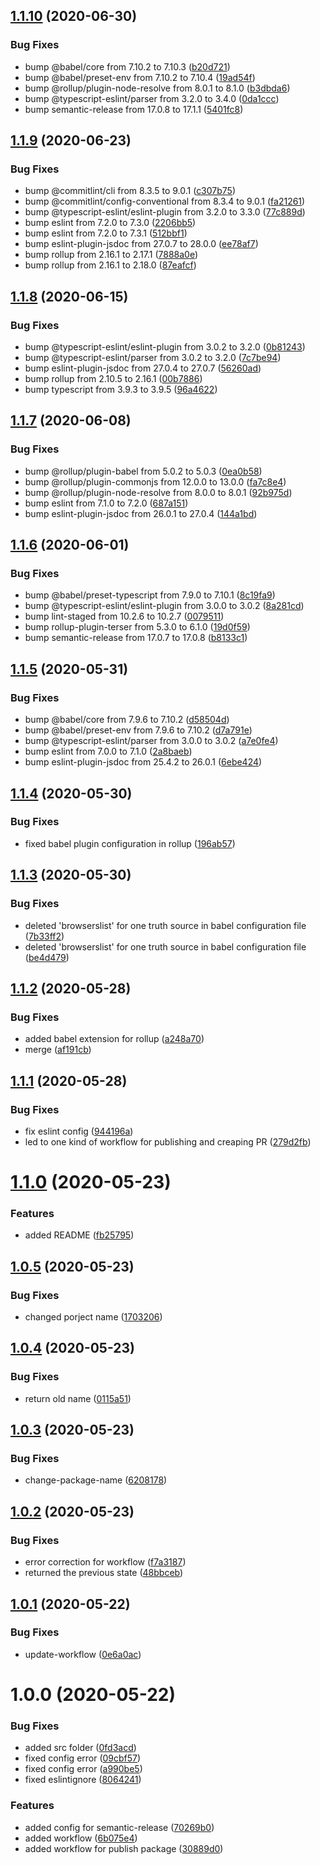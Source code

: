 ## [1.1.10](https://github.com/Alexandrshy/como-north/compare/v1.1.9...v1.1.10) (2020-06-30)


### Bug Fixes

* bump @babel/core from 7.10.2 to 7.10.3 ([b20d721](https://github.com/Alexandrshy/como-north/commit/b20d72121125f9b68802e23731c326a0e0a24ee0))
* bump @babel/preset-env from 7.10.2 to 7.10.4 ([19ad54f](https://github.com/Alexandrshy/como-north/commit/19ad54feb14dfdf434f5757ecb5d8a70e9458a1a))
* bump @rollup/plugin-node-resolve from 8.0.1 to 8.1.0 ([b3dbda6](https://github.com/Alexandrshy/como-north/commit/b3dbda66c0a63feb5d195dfc8d1ba3d60b26656d))
* bump @typescript-eslint/parser from 3.2.0 to 3.4.0 ([0da1ccc](https://github.com/Alexandrshy/como-north/commit/0da1cccbba9635e1bb8031ff64ca5902c0615cf2))
* bump semantic-release from 17.0.8 to 17.1.1 ([5401fc8](https://github.com/Alexandrshy/como-north/commit/5401fc80c5c33db485ef99dc690f552c448cfe21))

## [1.1.9](https://github.com/Alexandrshy/como-north/compare/v1.1.8...v1.1.9) (2020-06-23)


### Bug Fixes

* bump @commitlint/cli from 8.3.5 to 9.0.1 ([c307b75](https://github.com/Alexandrshy/como-north/commit/c307b75746359cbe6464171170b0556f1b98d902))
* bump @commitlint/config-conventional from 8.3.4 to 9.0.1 ([fa21261](https://github.com/Alexandrshy/como-north/commit/fa2126156f4c1e3aaa1d715d5922ff283069d33a))
* bump @typescript-eslint/eslint-plugin from 3.2.0 to 3.3.0 ([77c889d](https://github.com/Alexandrshy/como-north/commit/77c889d4951776cb563b49d356118b779ab13871))
* bump eslint from 7.2.0 to 7.3.0 ([2206bb5](https://github.com/Alexandrshy/como-north/commit/2206bb59a88052bf982bfd6c197b0ccc572a4473))
* bump eslint from 7.2.0 to 7.3.1 ([512bbf1](https://github.com/Alexandrshy/como-north/commit/512bbf136ed199422ee539335137b4ee2091c588))
* bump eslint-plugin-jsdoc from 27.0.7 to 28.0.0 ([ee78af7](https://github.com/Alexandrshy/como-north/commit/ee78af7e4d9bf7b850acbc6f9334dc191b2250da))
* bump rollup from 2.16.1 to 2.17.1 ([7888a0e](https://github.com/Alexandrshy/como-north/commit/7888a0e2eda4c2fe48cb499f7ca679a107a7c791))
* bump rollup from 2.16.1 to 2.18.0 ([87eafcf](https://github.com/Alexandrshy/como-north/commit/87eafcffa911151c6e9b1ff7f8fa0de63324bca5))

## [1.1.8](https://github.com/Alexandrshy/como-north/compare/v1.1.7...v1.1.8) (2020-06-15)


### Bug Fixes

* bump @typescript-eslint/eslint-plugin from 3.0.2 to 3.2.0 ([0b81243](https://github.com/Alexandrshy/como-north/commit/0b81243f41699e2d907d1dc3710aa859c4706209))
* bump @typescript-eslint/parser from 3.0.2 to 3.2.0 ([7c7be94](https://github.com/Alexandrshy/como-north/commit/7c7be9467ac8f33e8f442fa696b5f126274764d1))
* bump eslint-plugin-jsdoc from 27.0.4 to 27.0.7 ([56260ad](https://github.com/Alexandrshy/como-north/commit/56260adbacea445a318cc149356d3caee1584aee))
* bump rollup from 2.10.5 to 2.16.1 ([00b7886](https://github.com/Alexandrshy/como-north/commit/00b78869b702a3f8213d18d2fa4e5066df7fd1a1))
* bump typescript from 3.9.3 to 3.9.5 ([96a4622](https://github.com/Alexandrshy/como-north/commit/96a46228fcc2d1960f92aeb3125c6a31d5cc4eb6))

## [1.1.7](https://github.com/Alexandrshy/como-north/compare/v1.1.6...v1.1.7) (2020-06-08)


### Bug Fixes

* bump @rollup/plugin-babel from 5.0.2 to 5.0.3 ([0ea0b58](https://github.com/Alexandrshy/como-north/commit/0ea0b5878902510e888de582af0cf840e027759c))
* bump @rollup/plugin-commonjs from 12.0.0 to 13.0.0 ([fa7c8e4](https://github.com/Alexandrshy/como-north/commit/fa7c8e4a862ed2aca86aad8e8443c45b13031a73))
* bump @rollup/plugin-node-resolve from 8.0.0 to 8.0.1 ([92b975d](https://github.com/Alexandrshy/como-north/commit/92b975d1b7a3846ce5166a44731fe1630e17f332))
* bump eslint from 7.1.0 to 7.2.0 ([687a151](https://github.com/Alexandrshy/como-north/commit/687a151ca94df25266adf6f9325a952fca511ca3))
* bump eslint-plugin-jsdoc from 26.0.1 to 27.0.4 ([144a1bd](https://github.com/Alexandrshy/como-north/commit/144a1bd9649a2b742ce6b35ade7eb630b8c64042))

## [1.1.6](https://github.com/Alexandrshy/como-north/compare/v1.1.5...v1.1.6) (2020-06-01)


### Bug Fixes

* bump @babel/preset-typescript from 7.9.0 to 7.10.1 ([8c19fa9](https://github.com/Alexandrshy/como-north/commit/8c19fa9c2ca4c6e839c8689e9c073404395e1802))
* bump @typescript-eslint/eslint-plugin from 3.0.0 to 3.0.2 ([8a281cd](https://github.com/Alexandrshy/como-north/commit/8a281cdba0ec46da90194eb62513c2863a635c4e))
* bump lint-staged from 10.2.6 to 10.2.7 ([0079511](https://github.com/Alexandrshy/como-north/commit/0079511b5c97851afcb894bf2f111731017a0d6d))
* bump rollup-plugin-terser from 5.3.0 to 6.1.0 ([19d0f59](https://github.com/Alexandrshy/como-north/commit/19d0f59e6446018c31dcb31e150e8debe3ce71f9))
* bump semantic-release from 17.0.7 to 17.0.8 ([b8133c1](https://github.com/Alexandrshy/como-north/commit/b8133c10fe7458f6c901812870883459ef4f7d9f))

## [1.1.5](https://github.com/Alexandrshy/como-north/compare/v1.1.4...v1.1.5) (2020-05-31)


### Bug Fixes

* bump @babel/core from 7.9.6 to 7.10.2 ([d58504d](https://github.com/Alexandrshy/como-north/commit/d58504dc71be193e1d6cfd09eaefc13302fc5ac3))
* bump @babel/preset-env from 7.9.6 to 7.10.2 ([d7a791e](https://github.com/Alexandrshy/como-north/commit/d7a791e4c77c909cc713c88b7298f3fb84ab9d7e))
* bump @typescript-eslint/parser from 3.0.0 to 3.0.2 ([a7e0fe4](https://github.com/Alexandrshy/como-north/commit/a7e0fe4e0d008d855ab511af38951a3cca07c610))
* bump eslint from 7.0.0 to 7.1.0 ([2a8baeb](https://github.com/Alexandrshy/como-north/commit/2a8baeb526478d3932dd58bd353961b383304e40))
* bump eslint-plugin-jsdoc from 25.4.2 to 26.0.1 ([6ebe424](https://github.com/Alexandrshy/como-north/commit/6ebe42486c1e2b631412ca9230ffaf3735445f6b))

## [1.1.4](https://github.com/Alexandrshy/como-north/compare/v1.1.3...v1.1.4) (2020-05-30)


### Bug Fixes

* fixed babel plugin configuration in rollup ([196ab57](https://github.com/Alexandrshy/como-north/commit/196ab57d8a631e4647ae63b6bedfa99f1bfe0602))

## [1.1.3](https://github.com/Alexandrshy/como-north/compare/v1.1.2...v1.1.3) (2020-05-30)


### Bug Fixes

* deleted 'browserslist' for one truth source in babel configuration file ([7b33ff2](https://github.com/Alexandrshy/como-north/commit/7b33ff23325306ab6c602b0fa86a589fc68e37e8))
* deleted 'browserslist' for one truth source in babel configuration file ([be4d479](https://github.com/Alexandrshy/como-north/commit/be4d479a7a17c329e4ab79774dd2aa290c7747b1))

## [1.1.2](https://github.com/Alexandrshy/como-north/compare/v1.1.1...v1.1.2) (2020-05-28)


### Bug Fixes

* added babel extension for rollup ([a248a70](https://github.com/Alexandrshy/como-north/commit/a248a70e50b59b9ee1960c92c2eb0c38b793c5a0))
* merge ([af191cb](https://github.com/Alexandrshy/como-north/commit/af191cbeeeaf2839fa553fc781ff508dc039a215))

## [1.1.1](https://github.com/Alexandrshy/como-north/compare/v1.1.0...v1.1.1) (2020-05-28)


### Bug Fixes

* fix eslint config ([944196a](https://github.com/Alexandrshy/como-north/commit/944196a0076f3361865a2f7672e0954e3a47c6a8))
* led to one kind of workflow for publishing and creaping PR ([279d2fb](https://github.com/Alexandrshy/como-north/commit/279d2fb8e29aef69b20c49d72d1a39158f086aaa))

# [1.1.0](https://github.com/Alexandrshy/como-north/compare/v1.0.5...v1.1.0) (2020-05-23)


### Features

* added README ([fb25795](https://github.com/Alexandrshy/como-north/commit/fb25795f65173980d447a819388d4c20d93626cb))

## [1.0.5](https://github.com/Alexandrshy/como-north/compare/v1.0.4...v1.0.5) (2020-05-23)


### Bug Fixes

* changed porject name ([1703206](https://github.com/Alexandrshy/como-north/commit/1703206961cb726dc391fb9ad126fd9fc6d81565))

## [1.0.4](https://github.com/Alexandrshy/coma/compare/v1.0.3...v1.0.4) (2020-05-23)


### Bug Fixes

* return old name ([0115a51](https://github.com/Alexandrshy/coma/commit/0115a516a82168ded56dd614629578afcc0a5313))

## [1.0.3](https://github.com/Alexandrshy/coma/compare/v1.0.2...v1.0.3) (2020-05-23)


### Bug Fixes

* change-package-name ([6208178](https://github.com/Alexandrshy/coma/commit/6208178b9919886af15610e30b2a36f87161639e))

## [1.0.2](https://github.com/Alexandrshy/coma/compare/v1.0.1...v1.0.2) (2020-05-23)


### Bug Fixes

* error correction for workflow ([f7a3187](https://github.com/Alexandrshy/coma/commit/f7a31873681e9ebe3a78fbb8330b9680e50db6d4))
* returned the previous state ([48bbceb](https://github.com/Alexandrshy/coma/commit/48bbceb8b9cbd066e6cb147e5476148b32d1cc8b))

## [1.0.1](https://github.com/Alexandrshy/coma/compare/v1.0.0...v1.0.1) (2020-05-22)


### Bug Fixes

* update-workflow ([0e6a0ac](https://github.com/Alexandrshy/coma/commit/0e6a0ac2a31ec91f45e77813447e88701af3ab11))

# 1.0.0 (2020-05-22)


### Bug Fixes

* added src folder ([0fd3acd](https://github.com/Alexandrshy/coma/commit/0fd3acd11c9f3a19026cd345b1eb91b723d3b8fa))
* fixed config error ([09cbf57](https://github.com/Alexandrshy/coma/commit/09cbf57146d62a4b5830a14e84ec1a01d9ebdd6f))
* fixed config error ([a990be5](https://github.com/Alexandrshy/coma/commit/a990be55e8412a3bcf8d8d5a6c4a134f8847dfa6))
* fixed eslintignore ([8064241](https://github.com/Alexandrshy/coma/commit/806424178302eded3d20ba4b0a3c57f8b9338121))


### Features

* added config for semantic-release ([70269b0](https://github.com/Alexandrshy/coma/commit/70269b0cac4aff717ed6e7aa5c49099237f45091))
* added workflow ([6b075e4](https://github.com/Alexandrshy/coma/commit/6b075e4c2ca3cdcd773579764cf0f69b79c7a425))
* added workflow for publish package ([30889d0](https://github.com/Alexandrshy/coma/commit/30889d0a3e844563db85889eebe475d04b916e27))
